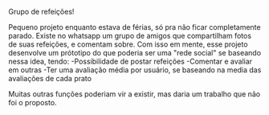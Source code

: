 Grupo de refeições!

Pequeno projeto enquanto estava de férias, só pra não ficar completamente parado.
Existe no whatsapp um grupo de amigos que compartilham fotos de suas refeições, e comentam sobre.
Com isso em mente, esse projeto desenvolve um prótotipo do que poderia ser uma "rede social" se baseando nessa idea, tendo:
-Possibilidade de postar refeições
-Comentar e avaliar em outras
-Ter uma avaliação média por usuário, se baseando na media das avaliações de cada prato

Muitas outras funções poderiam vir a existir, mas daria um trabalho que não foi o proposto.
